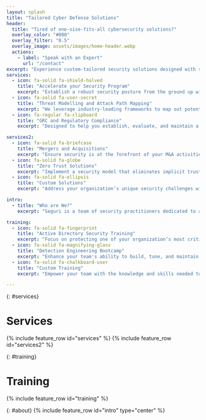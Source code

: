 ```yaml
---
layout: splash
title: "Tailored Cyber Defense Solutions"
header:
  title: "Tired of one-size-fits-all cybersecurity solutions?"
  overlay_color: "#000"
  overlay_filter: "0.5"
  overlay_image: assets/images/home-header.webp
  actions:
    - label: "Speak with an Expert"
      url: "/contact"
excerpt: "Experience custom-tailored security solutions designed with security practitioners in mind."
services:
  - icon: fa-solid fa-shield-halved
    title: "Accelerate your Security Program"
    excerpt: "Establish a robust security posture from the ground up with our **Accelerate Your Security Program** service. Beginning with an in-depth assessment of your current security landscape, we identify gaps and opportunities for improvement, leveraging industry best practices and frameworks to create a tailored security strategy. Whether you're building a new program or enhancing an existing one, our expert guidance ensures your security foundation is solid, scalable, and resilient."
  - icon: fa-solid fa-user-secret
    title: "Threat Modelling and Attack Path Mapping"
    excerpt: "We leverage industry-leading frameworks to map out potential attack paths with our threat modeling services, enabling your organization to prioritize security efforts effectively. This proactive, data-driven approach ensures your security investments are targeted where they will have the greatest impact, moving beyond reactive measures to a robust and resilient defense strategy. Additionally, comprehensive threat models can justify the allocation of security resources, ensuring that your organization’s defenses are both efficient and effective."
  - icon: fa-regular fa-clipboard
    title: "GRC and Regulatory Compliance"
    excerpt: "Designed to help you establish, evaluate, and maintain a comprehensive governance, risk, and compliance (GRC) program, our GRC and Regulatory Compliance services meet both customer and regulatory requirements. Whether you're just starting your GRC program, need to assess its effectiveness, or require assistance in meeting specific compliance standards, our expert team is here to guide you every step of the way. We support compliance with key frameworks and standards such as CMMC, ISO 27001, SOC 2, IT SOX, and Cyber Essentials."

services2:
  - icon: fa-solid fa-briefcase
    title: "Mergers and Acquisitions"
    excerpt: "Ensure security is at the forefront of your M&A activities with our Mergers and Acquisitions solutions. We provide comprehensive assessments to identify potential risks and vulnerabilities in the target company’s security posture, enabling you to make informed decisions. Our approach includes detailed integration plans to align security practices, ensuring that your expanded organization remains resilient and secure throughout the transition."
  - icon: fa-solid fa-globe
    title: "Zero Trust Solutions"
    excerpt: "Implement a security model that eliminates implicit trust and continuously validates every stage of digital interaction with our Zero Trust Solutions. We work with you to design and deploy a Zero Trust architecture that aligns with your organization’s specific needs, ensuring that all users, devices, and applications are securely authenticated and authorized, regardless of their location."
  - icon: fa-solid fa-ellipsis
    title: "Custom Solutions"
    excerpt: "Address your organization’s unique security challenges with our Custom Solutions service, offering fully tailored strategies that meet your specific needs. Whether you're facing particular challenges or looking to implement specialized security measures, we work closely with you to develop and execute solutions that address your most critical security concerns. Our services are as flexible and adaptable as your business requires—no 'one-size-fits-all' approach here."

intro:
  - title: "Who are We?"
    excerpt: "Seguri is a team of security practitioners dedicated to addressing the concerns and challenges we’ve faced in the field. With experience spanning consulting for some of the world’s largest companies, securing large enterprise mergers and acquisitions, and building security programs from the ground up at startups, we understand the diverse challenges businesses encounter.  <br>  <br> Our mission is to provide actionable and practical assessments and services that meet your unique requirements without any big surprises when the report comes along. We believe in fully customizable, tailored solutions—not a set of unmovable options from a menu. By leveraging our extensive experience and industry knowledge, we ensure that our services are both effective and aligned with your specific needs, delivering security insights that you can act on immediately. At Seguri, we are committed to helping you enhance your security posture with precision and confidence."

training:
  - icon: fa-solid fa-fingerprint
    title: "Active Directory Security Training"
    excerpt: "Focus on protecting one of your organization’s most critical assets with our Active Directory Security Training. This program dives deep into best practices, common vulnerabilities, and advanced techniques to secure and harden your Active Directory environment. Participants will learn how to detect and mitigate threats, implement robust access controls, and maintain the integrity of their directory services."
  - icon: fa-solid fa-magnifying-glass
    title: "Detection Engineering Bootcamp"
    excerpt: "Enhance your team's ability to build, tune, and maintain effective detection mechanisms with our Detection Engineering Bootcamp. This intensive, hands-on course provides expertise in crafting custom detection rules, leveraging advanced analytics, and responding to security incidents with precision. It’s essential training for any organization looking to elevate their threat detection capabilities."
  - icon: fa-solid fa-chalkboard-user
    title: "Custom Training"
    excerpt: "Empower your team with the knowledge and skills needed to defend against today’s sophisticated cyber threats through our training services. We offer comprehensive, hands-on training programs tailored to your organization’s unique needs and security goals. Covering a wide range of topics, from foundational security principles to advanced threat detection and response techniques, our training provides actionable and practical learning experiences, ensuring your team can immediately apply what they’ve learned to enhance your security posture."

---
```

{: #services}
# Services 
{% include feature_row id="services" %}
{% include feature_row id="services2" %}

{: #training}
# Training
{% include feature_row id="training" %}


{: #about} 
{% include feature_row id="intro" type="center" %}